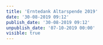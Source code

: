 ```yaml
---
title: 'Erntedank Altarspende 2019'
date: '30-08-2019 09:12'
publish_date: '30-08-2019 09:12'
unpublish_date: '07-10-2019 00:00'
visible: true
---
```


